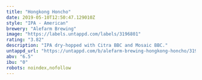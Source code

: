 ```yaml
---
title: "Hongkong Honcho"
date: 2019-05-10T12:50:47.129010Z
style: "IPA - American"
brewery: "Alefarm Brewing"
image: "https://labels.untappd.com/labels/3196801"
rating: "3.82"
description: "IPA dry-hopped with Citra BBC and Mosaic BBC."
untappd_url: "https://untappd.com/b/alefarm-brewing-hongkong-honcho/3196801"
abv: "6.5"
ibu: "0"
robots: noindex,nofollow
---
```

